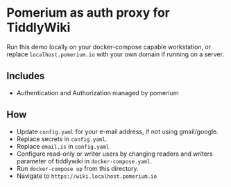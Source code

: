 # Pomerium as auth proxy for TiddlyWiki

Run this demo locally on your docker-compose capable workstation, or replace `localhost.pomerium.io` with your own domain if running on a server.

## Includes

- Authentication and Authorization managed by pomerium

## How

- Update `config.yaml` for your e-mail address, if not using gmail/google.
- Replace secrets in `config.yaml`.
- Replace `email.is` in `config.yaml`
- Configure read-only or writer users by changing readers and writers parameter of tiddlywiki in `docker-compose.yaml`.
- Run `docker-compose up` from this directory.
- Navigate to `https://wiki.localhost.pomerium.io`
